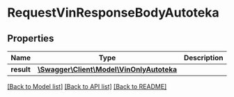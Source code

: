 # RequestVinResponseBodyAutoteka

## Properties
Name | Type | Description | Notes
------------ | ------------- | ------------- | -------------
**result** | [**\Swagger\Client\Model\VinOnlyAutoteka**](VinOnlyAutoteka.md) |  | [optional] 

[[Back to Model list]](../../README.md#documentation-for-models) [[Back to API list]](../../README.md#documentation-for-api-endpoints) [[Back to README]](../../README.md)

